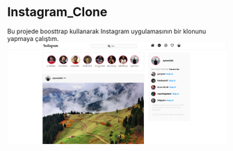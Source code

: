 # Instagram_Clone
Bu projede boosttrap kullanarak Instagram uygulamasının bir klonunu yapmaya çalıştım.
![alt text](Insta_Clone.png)
